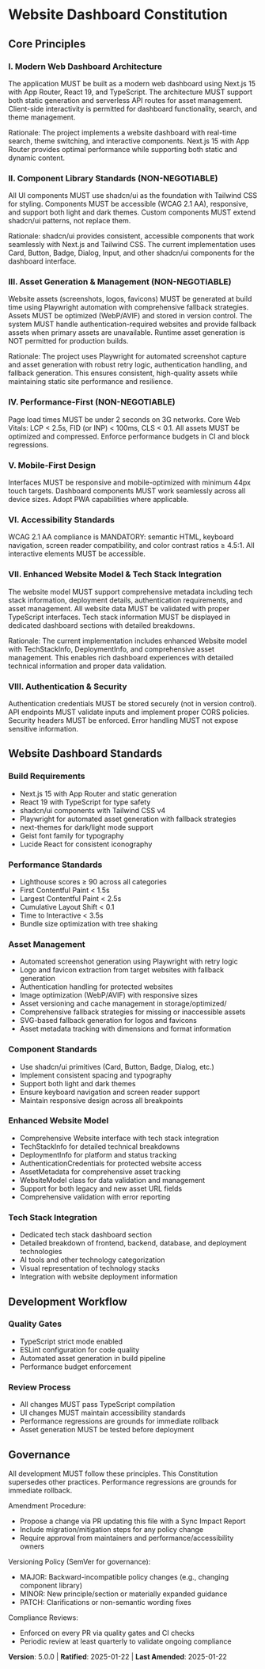 <!--
Sync Impact Report:
Version change: 4.0.0 → 5.0.0
Modified principles: Enhanced Website Dashboard Standards with new asset management and tech stack features
Added sections: Enhanced Website Model, Playwright Asset Generation, Tech Stack Integration
Removed sections: None
Templates requiring updates: ✅ .specify/templates/plan-template.md, ✅ .specify/templates/spec-template.md, ✅ .specify/templates/tasks-template.md
Follow-up TODOs: None
-->

# Website Dashboard Constitution

## Core Principles

### I. Modern Web Dashboard Architecture
The application MUST be built as a modern web dashboard using Next.js 15 with App Router, React 19, and TypeScript. The architecture MUST support both static generation and serverless API routes for asset management. Client-side interactivity is permitted for dashboard functionality, search, and theme management.

Rationale: The project implements a website dashboard with real-time search, theme switching, and interactive components. Next.js 15 with App Router provides optimal performance while supporting both static and dynamic content.

### II. Component Library Standards (NON-NEGOTIABLE)
All UI components MUST use shadcn/ui as the foundation with Tailwind CSS for styling. Components MUST be accessible (WCAG 2.1 AA), responsive, and support both light and dark themes. Custom components MUST extend shadcn/ui patterns, not replace them.

Rationale: shadcn/ui provides consistent, accessible components that work seamlessly with Next.js and Tailwind CSS. The current implementation uses Card, Button, Badge, Dialog, Input, and other shadcn/ui components for the dashboard interface.

### III. Asset Generation & Management (NON-NEGOTIABLE)
Website assets (screenshots, logos, favicons) MUST be generated at build time using Playwright automation with comprehensive fallback strategies. Assets MUST be optimized (WebP/AVIF) and stored in version control. The system MUST handle authentication-required websites and provide fallback assets when primary assets are unavailable. Runtime asset generation is NOT permitted for production builds.

Rationale: The project uses Playwright for automated screenshot capture and asset generation with robust retry logic, authentication handling, and fallback generation. This ensures consistent, high-quality assets while maintaining static site performance and resilience.

### IV. Performance-First (NON-NEGOTIABLE)
Page load times MUST be under 2 seconds on 3G networks. Core Web Vitals: LCP < 2.5s, FID (or INP) < 100ms, CLS < 0.1. All assets MUST be optimized and compressed. Enforce performance budgets in CI and block regressions.

### V. Mobile-First Design
Interfaces MUST be responsive and mobile-optimized with minimum 44px touch targets. Dashboard components MUST work seamlessly across all device sizes. Adopt PWA capabilities where applicable.

### VI. Accessibility Standards
WCAG 2.1 AA compliance is MANDATORY: semantic HTML, keyboard navigation, screen reader compatibility, and color contrast ratios ≥ 4.5:1. All interactive elements MUST be accessible.

### VII. Enhanced Website Model & Tech Stack Integration
The website model MUST support comprehensive metadata including tech stack information, deployment details, authentication requirements, and asset management. All website data MUST be validated with proper TypeScript interfaces. Tech stack information MUST be displayed in dedicated dashboard sections with detailed breakdowns.

Rationale: The current implementation includes enhanced Website model with TechStackInfo, DeploymentInfo, and comprehensive asset management. This enables rich dashboard experiences with detailed technical information and proper data validation.

### VIII. Authentication & Security
Authentication credentials MUST be stored securely (not in version control). API endpoints MUST validate inputs and implement proper CORS policies. Security headers MUST be enforced. Error handling MUST not expose sensitive information.

## Website Dashboard Standards

### Build Requirements
- Next.js 15 with App Router and static generation
- React 19 with TypeScript for type safety
- shadcn/ui components with Tailwind CSS v4
- Playwright for automated asset generation with fallback strategies
- next-themes for dark/light mode support
- Geist font family for typography
- Lucide React for consistent iconography

### Performance Standards
- Lighthouse scores ≥ 90 across all categories
- First Contentful Paint < 1.5s
- Largest Contentful Paint < 2.5s
- Cumulative Layout Shift < 0.1
- Time to Interactive < 3.5s
- Bundle size optimization with tree shaking

### Asset Management
- Automated screenshot generation using Playwright with retry logic
- Logo and favicon extraction from target websites with fallback generation
- Authentication handling for protected websites
- Image optimization (WebP/AVIF) with responsive sizes
- Asset versioning and cache management in storage/optimized/
- Comprehensive fallback strategies for missing or inaccessible assets
- SVG-based fallback generation for logos and favicons
- Asset metadata tracking with dimensions and format information

### Component Standards
- Use shadcn/ui primitives (Card, Button, Badge, Dialog, etc.)
- Implement consistent spacing and typography
- Support both light and dark themes
- Ensure keyboard navigation and screen reader support
- Maintain responsive design across all breakpoints

### Enhanced Website Model
- Comprehensive Website interface with tech stack integration
- TechStackInfo for detailed technical breakdowns
- DeploymentInfo for platform and status tracking
- AuthenticationCredentials for protected website access
- AssetMetadata for comprehensive asset tracking
- WebsiteModel class for data validation and management
- Support for both legacy and new asset URL fields
- Comprehensive validation with error reporting

### Tech Stack Integration
- Dedicated tech stack dashboard section
- Detailed breakdown of frontend, backend, database, and deployment technologies
- AI tools and other technology categorization
- Visual representation of technology stacks
- Integration with website deployment information

## Development Workflow

### Quality Gates
- TypeScript strict mode enabled
- ESLint configuration for code quality
- Automated asset generation in build pipeline
- Performance budget enforcement

### Review Process
- All changes MUST pass TypeScript compilation
- UI changes MUST maintain accessibility standards
- Performance regressions are grounds for immediate rollback
- Asset generation MUST be tested before deployment

## Governance

All development MUST follow these principles. This Constitution supersedes other practices. Performance regressions are grounds for immediate rollback.

Amendment Procedure:
- Propose a change via PR updating this file with a Sync Impact Report
- Include migration/mitigation steps for any policy change
- Require approval from maintainers and performance/accessibility owners

Versioning Policy (SemVer for governance):
- MAJOR: Backward-incompatible policy changes (e.g., changing component library)
- MINOR: New principle/section or materially expanded guidance
- PATCH: Clarifications or non-semantic wording fixes

Compliance Reviews:
- Enforced on every PR via quality gates and CI checks
- Periodic review at least quarterly to validate ongoing compliance

**Version**: 5.0.0 | **Ratified**: 2025-01-22 | **Last Amended**: 2025-01-22